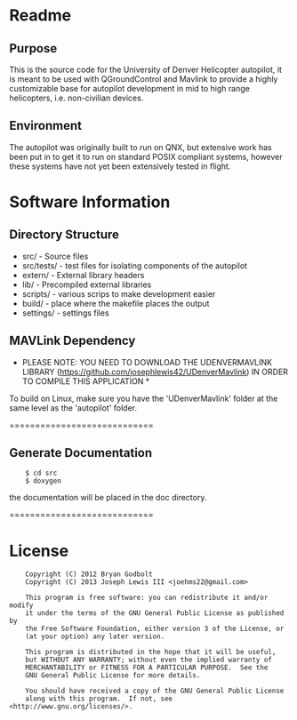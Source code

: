 Readme
======

Purpose
-------

This is the source code for the University of Denver Helicopter autopilot, it
is meant to be used with QGroundControl and Mavlink to provide a highly 
customizable base for autopilot development in mid to high range helicopters, i.e.
non-civilian devices.

Environment
-----------

The autopilot was originally built to run on QNX, but extensive work has been put in to
get it to run on standard POSIX compliant systems, however these systems have not yet
been extensively tested in flight.


Software Information
====================

Directory Structure
-------------------


* src/ - Source files
* src/tests/ - test files for isolating components of the autopilot
* extern/ - External library headers
* lib/ - Precompiled external libraries
* scripts/ - various scrips to make development easier
* build/ - place where the makefile places the output
* settings/ - settings files

MAVLink Dependency
------------------

* PLEASE NOTE: YOU NEED TO DOWNLOAD THE UDENVERMAVLINK LIBRARY (https://github.com/josephlewis42/UDenverMavlink) IN ORDER TO COMPILE THIS APPLICATION *

To build on Linux, make sure you have the 'UDenverMavlink' folder at the same level as the 'autopilot' folder.

============================

Generate Documentation
----------------------

		$ cd src
		$ doxygen

the documentation will be placed in the doc directory.

============================

License
=======

		Copyright (C) 2012 Bryan Godbolt
		Copyright (C) 2013 Joseph Lewis III <joehms22@gmail.com>

		This program is free software: you can redistribute it and/or modify
		it under the terms of the GNU General Public License as published by
		the Free Software Foundation, either version 3 of the License, or
		(at your option) any later version.

		This program is distributed in the hope that it will be useful,
		but WITHOUT ANY WARRANTY; without even the implied warranty of
		MERCHANTABILITY or FITNESS FOR A PARTICULAR PURPOSE.  See the
		GNU General Public License for more details.

		You should have received a copy of the GNU General Public License
		along with this program.  If not, see <http://www.gnu.org/licenses/>.

